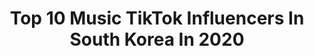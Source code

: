 ---
title: Top 10 Music TikTok Influencers In South Korea In 2020
description: >-
  Find top music TikTok influencers in South Korea in 2020. Most popular hashtags: #love #datingstorytime #distancedance #momoland.
platform: TikTok
profiles:
  - username: "melovemealot555"
    fullname: >-
      melovemealot
    location: "South Korea"
    followers: 1106740
    engagement: 1694
    commentsToLikes: 0.037008
    id: ck8oysnbr8twi0j78794rygcn
    verified: true
    hashtags: "#duet"
  - username: "wooah_nv"
    fullname: >-
      woo!ah! (우아!)
    location: "South Korea"
    followers: 745550
    engagement: 830
    commentsToLikes: 0.019779
    id: ck83ysok1vdat0j783rxqbcw0
    verified: true
    hashtags: "#foru, #smile, #livestream, #korea"
  - username: "313144493l"
    fullname: >-
      Vixx_Ken
    location: "South Korea"
    followers: 4252
    engagement: 1464
    commentsToLikes: 0.101262
    id: ckan1eyr1v7wr0i78nvjemvez
    verified: false
    hashtags: ""
  - username: "hayoungbeen"
    fullname: >-
      Hayoung Been
    location: "South Korea"
    followers: 7721
    engagement: 843
    commentsToLikes: 0.215752
    id: ck9jzci2g84xk0j78b6giyzxt
    verified: false
    hashtags: "#goodnight, #love, #loveislove, #dress"
  - username: "yejiroomarimba"
    fullname: >-
      Yejiroomarimba
    location: "South Korea"
    followers: 154268
    engagement: 825
    commentsToLikes: 0.084614
    id: ck9ej7esc14bi0j78gesxc91s
    verified: false
    hashtags: "#btsxarmy, #digimon, #animalcrossing, #demonslayer"
  - username: "paceq"
    fullname: >-
      Siu
    location: "South Korea"
    followers: 124010
    engagement: 1120
    commentsToLikes: 0.005751
    id: ck999sf9se06s0j78442gvg0s
    verified: true
    hashtags: "#pig, #havana, #gangster, #winner"
  - username: "silenteyes1989"
    fullname: >-
      Šïłêñt Ëÿęš
    location: "South Korea"
    followers: 14923
    engagement: 364
    commentsToLikes: 0.014854
    id: cka0zqrl9ggot0i78vdx6lg9n
    verified: false
    hashtags: "#randomthings, #onlineclass, #nbamoments, #forest"
  - username: "kimspring10"
    fullname: >-
      Kim Robinson
    location: "South Korea"
    followers: 84319
    engagement: 1138
    commentsToLikes: 0.023103
    id: ck8hkyy33fznx0j7817nw6txo
    verified: false
    hashtags: "#enjoy, #corona, #rednoseday, #shake"
  - username: "dispatch_tiktok"
    fullname: >-
      dispatch
    location: "South Korea"
    followers: 1065714
    engagement: 997
    commentsToLikes: 0.017715
    id: ck9gmg0wbs7140j78cjrpjt28
    verified: true
    hashtags: "#teaser, #hasooyoung, #seolhyun, #hiphop"
  - username: "1thek"
    fullname: >-
      1theK (원더케이)
    location: "South Korea"
    followers: 197855
    engagement: 1574
    commentsToLikes: 0.011254
    id: ck9a39qlxpoff0j78grtlj6hm
    verified: true
    hashtags: "#2uchallenge, #got7, #solar, #specialclip"
---